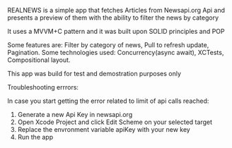 REALNEWS is a simple app that fetches Articles from Newsapi.org Api and presents a preview of them with the ability to filter the news by category

It uses a MVVM+C pattern and it was built upon SOLID principles and POP

Some features are: Filter by category of news, Pull to refresh update, Pagination.
Some technologies used: Concurrency(async await), XCTests, Compositional layout. 

This app was build for test and demostration purposes only

Troubleshooting errrors:

In case you start getting the error related to limit of api calls reached: 

1. Generate a new Api Key in newsapi.org
2. Open Xcode Project and click Edit Scheme on your selected target
3. Replace the envronment variable apiKey with your new key
4. Run the app


